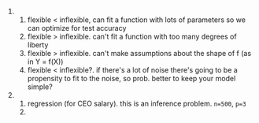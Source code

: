 1. 
    1. flexible < inflexible, can fit a function with lots of parameters so we can optimize for test accuracy
    2. flexible > inflexible. can't fit a function with too many degrees of liberty
    3. flexible > inflexible. can't make assumptions about the shape of f (as in Y = f(X))
    4. flexible < inflexible?. if there's a lot of noise there's going to be a propensity to fit to the noise, so prob. better to keep your model simple?
2. 
    1. regression (for CEO salary). this is an inference problem. `n=500`, `p=3`
    2.